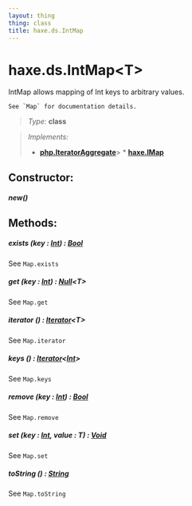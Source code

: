 ```yaml
---
layout: thing
thing: class
title: haxe.ds.IntMap
---
```

# haxe.ds.IntMap&lt;T&gt;

IntMap allows mapping of Int keys to arbitrary values.

	See `Map` for documentation details.



> *Type:* **class**

> *Implements:*
> 
>   * **[php.IteratorAggregate](IteratorAggregate.html)**&gt;   * **[haxe.IMap](IMap.html)**



## Constructor:

##### **new**()










## Methods:


##### **exists** (key : <a href="../../Int.html" class="type">Int</a>) : <a href="../../Bool.html" class="type">Bool</a>

See `Map.exists`











##### **get** (key : <a href="../../Int.html" class="type">Int</a>) : <a href="../../Null.html" class="type">Null</a>&lt;T&gt;

See `Map.get`











##### **iterator** () : <a href="../../Iterator.html" class="type">Iterator</a>&lt;T&gt;

See `Map.iterator`











##### **keys** () : <a href="../../Iterator.html" class="type">Iterator</a>&lt;<a href="../../Int.html" class="type">Int</a>&gt;

See `Map.keys`











##### **remove** (key : <a href="../../Int.html" class="type">Int</a>) : <a href="../../Bool.html" class="type">Bool</a>

See `Map.remove`











##### **set** (key : <a href="../../Int.html" class="type">Int</a>, value : T) : <a href="../../Void.html" class="type">Void</a>

See `Map.set`











##### **toString** () : <a href="../../String.html" class="type">String</a>

See `Map.toString`











